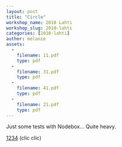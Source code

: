 ```yaml
---
layout: post
title: "Circle"
workshop_name: 2010 Lahti
workshop_slug: 2010-lahti
categories: [2010-lahti]
author: melanie 
assets:
  -
    filename: 11.pdf
    type: pdf
  -
    filename: 31.pdf
    type: pdf
  -
    filename: 41.pdf
    type: pdf
  -
    filename: 21.pdf
    type: pdf
---
```

Just some tests with Nodebox... Quite heavy.

<a href="http://workshops.nodebox.net/2010/wp-content/uploads/11.pdf">1</a><a href="http://workshops.nodebox.net/2010/wp-content/uploads/21.pdf">2</a><a href="http://workshops.nodebox.net/2010/wp-content/uploads/31.pdf">3</a><a href="http://workshops.nodebox.net/2010/wp-content/uploads/41.pdf">4</a> (clic clic)
